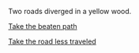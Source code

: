 Two roads diverged in a yellow wood.

[Take the beaten path](merge.md)

[Take the road less traveled](merge.md)
